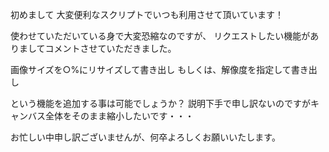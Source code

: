 初めまして
大変便利なスクリプトでいつも利用させて頂いています！

使わせていただいている身で大変恐縮なのですが、
リクエストしたい機能がありましてコメントさせていただきました。

画像サイズを○%にリサイズして書き出し
もしくは、解像度を指定して書き出し

という機能を追加する事は可能でしょうか？
説明下手で申し訳ないのですがキャンバス全体をそのまま縮小したいです・・・

お忙しい中申し訳ございませんが、何卒よろしくお願いいたします。
